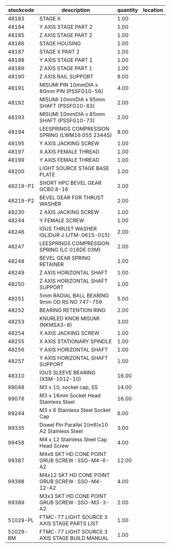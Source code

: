 |stockcode|description|quantity|location|
|---------|-----------|--------|--------|
|48183|STAGE X|1.00||
|48184|Y AXIS STAGE PART 2|1.00||
|48185|Z AXIS STAGE PART 2|1.00||
|48186|STAGE HOUSING|1.00||
|48187|STAGE X PART 2|1.00||
|48188|Y AXIS STAGE PART 1|1.00||
|48189|Z AXIS STAGE PART 1|1.00||
|48190|Z AXIS RAIL SUPPORT|8.00||
|48191|MISUMI PIN 10mmDIA x 80mm PIN (PSSFG10-56)|4.00||
|48192|MISUMI 10mmDIA x 95mm SHAFT (PSSFG10-83)|2.00||
|48193|MISUMI 10mmDIA x 85mm SHAFT (PSSFG10-73)|2.00||
|48194|LEESPRINGS COMPRESSION SPRING (LWM16 055 2344S)|8.00||
|48195|Y AXIS JACKING SCREW|1.00||
|48197|X AXIS FEMALE THREAD|1.00||
|48199|Y AXIS FEMALE THREAD|1.00||
|48200|LIGHT SOURCE STAGE BASE PLATE|1.00||
|48219-P1|SHORT HPC BEVEL GEAR GCB0.8-16|2.00||
|48219-P2|BEVEL GEAR FOR THRUST WASHER|2.00||
|48230|Z AXIS JACKING SCREW|1.00||
|48244|Y FEMALE SCREW|1.00||
|48246|IGUS THRUST WASHER IGLIDUR J (JTM-0615-015)|2.00||
|48247|LEESPRINGS COMPRESSION SPRING (LC 016DE 03M)|2.00||
|48248|BEVEL GEAR SPRING RETAINER|2.00||
|48249|Z AXIS HORIZONTAL SHAFT|1.00||
|48250|Z AXIS HORIZONTAL SHAFT SUPPORT|1.00||
|48251|5mm RADIAL BALL BEARING 9mm OD RS NO 747-759|5.00||
|48252|BEARING RETENTION RING|2.00||
|48253|KNURLED KNOB MISUMI (NKMSA3-8)|3.00||
|48254|X AXIS JACKING SCREW|1.00||
|48255|X AXIS STATIONARY SPINDLE|1.00||
|48256|Y AXIS HORIZONTAL SHAFT|1.00||
|48257|Y AXIS HORIZONTAL SHAFT SUPPORT|1.00||
|48310|IGUS SLEEVE BEARING (XSM-1012-10)|16.00||
|99048|M3 x 10, socket cap, SS|14.00||
|99076|M3 x 16mm Socket Head Stainless Steel|16.00||
|99244|M3 x 6 Stainless Steel Socket Cap|6.00||
|99335|Dowel Pin Parallel 2(m6)x10 A2 Stainless Steel|3.00||
|99458|M4 x 12 Stainless Steel Cap Head Screw|4.00||
|99387|M4x6 SKT HD CONE POINT GRUB SCREW : SSO-M4-6-A2|12.00||
|99388|M4x12 SKT HD CONE POINT GRUB SCREW : SSO-M4-12-A2|4.00||
|99389|M3x3 SKT HD CONE POINT GRUB SCREW : SSO-M3-3-A2|2.00||
|51029-PL|FTMC-77 LIGHT SOURCE 3 AXIS STAGE PARTS LIST|1.00||
|51029-BM|FTMC-77 LIGHT SOURCE 3 AXIS STAGE BUILD MANUAL|1.00||
